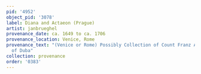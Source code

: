 ```yaml
---
pid: '4952'
object_pid: '3078'
label: Diana and Actaeon (Prague)
artist: janbrueghel
provenance_date: ca. 1649 to ca. 1706
provenance_location: Venice, Rome
provenance_text: "(Venice or Rome) Possibly Collection of Count Franz Anton Berka
  of Duba"
collection: provenance
order: '0383'
---
```

